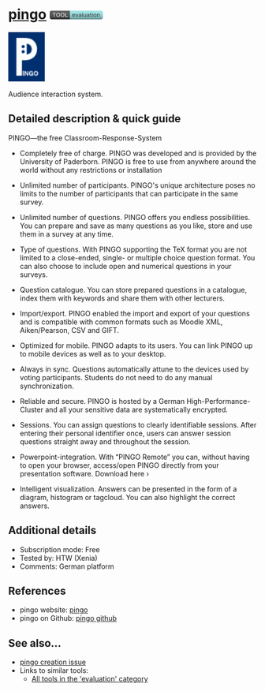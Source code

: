 # [pingo](https://trypingo.com/)  [<img src="images/evaluation.png" align="bottom">](https://github.com/e-CLOSE/Toolbox/issues?q=label%3A01_TOOL+label%3Aevaluation)

[<img src="images/pingo.png" align="bottom" height="100" alt="pingo Logo">](https://trypingo.com/)

Audience interaction system.


## Detailed description & quick guide

PINGO—the free Classroom-Response-System

+ Completely free of charge.
PINGO was developed and is provided by the University of Paderborn. PINGO is free to use from anywhere around the world without any restrictions or installation

+ Unlimited number of participants.
PINGO's unique architecture poses no limits to the number of participants that can participate in the same survey.

+ Unlimited number of questions.
PINGO offers you endless possibilities. You can prepare and save as many questions as you like, store and use them in a survey at any time.

+ Type of questions.
With PINGO supporting the TeX format you are not limited to a close-ended, single- or multiple choice question format. You can also choose to include open and numerical questions in your surveys.

 
+ Question catalogue.
You can store prepared questions in a catalogue, index them with keywords and share them with other lecturers.

 
+ Import/export.
PINGO enabled the import and export of your questions and is compatible with common formats such as Moodle XML, Aiken/Pearson, CSV and GIFT.

+ Optimized for mobile.
PINGO adapts to its users. You can link PINGO up to mobile devices as well as to your desktop.

 
+ Always in sync.
Questions automatically attune to the devices used by voting participants. Students do not need to do any manual synchronization.

 
+ Reliable and secure.
PINGO is hosted by a German High-Performance-Cluster and all your sensitive data are systematically encrypted.

+ Sessions.
You can assign questions to clearly identifiable sessions. After entering their personal identifier once, users can answer session questions straight away and throughout the session.

 
+ Powerpoint-integration.
With “PINGO Remote” you can, without having to open your browser, access/open PINGO directly from your presentation software. Download here ›

 
+ Intelligent visualization.
Answers can be presented in the form of a diagram, histogram or tagcloud. You can also highlight the correct answers.


## Additional details

- Subscription mode: Free
- Tested by: HTW (Xenia)
- Comments: German platform


## References

- pingo website: [pingo](https://trypingo.com/)
- pingo on Github: [pingo github](https://github.com/PingoUPB)


## See also...

- [pingo creation issue](https://github.com/e-CLOSE/Toolbox/issues/83)
- Links to similar tools:
  - [All tools in the 'evaluation' category](https://github.com/e-CLOSE/Toolbox/issues?q=label%3A01_TOOL+label%3Aevaluation)
